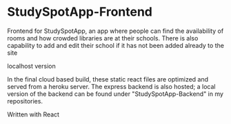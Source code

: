 # StudySpotApp-Frontend

Frontend for StudySpotApp, an app where people can find the availability of rooms and how crowded libraries are at their schools.
  There is also capability to add and edit their school if it has not been added already to the site
  
  localhost version
  
  In the final cloud based build, these static react files are optimized and served from a heroku server. The express backend is also hosted; a local version of the backend can be found under "StudySpotApp-Backend" in my repositories.
  
  Written with React
